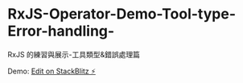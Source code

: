 # RxJS-Operator-Demo-Tool-type-Error-handling-

RxJS 的練習與展示-工具類型&錯誤處理篇

Demo:
[Edit on StackBlitz ⚡️](https://stackblitz.com/edit/ngx-highlightjs-cky5zx)
